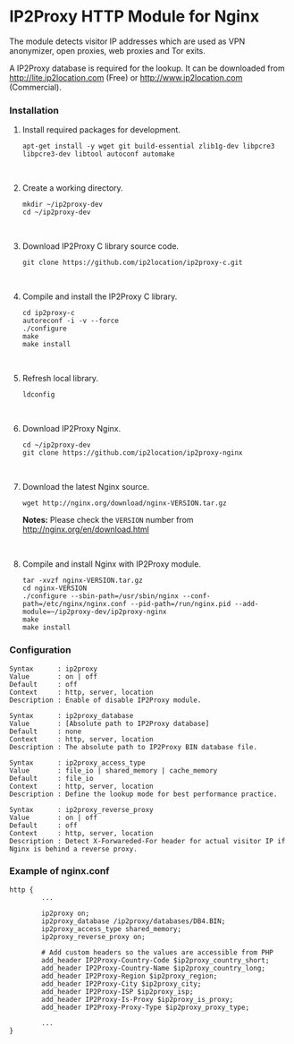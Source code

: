 # IP2Proxy HTTP Module for Nginx

The module detects visitor IP addresses which are used as VPN anonymizer, open proxies, web proxies and Tor exits.

A IP2Proxy database is required for the lookup. It can be downloaded from http://lite.ip2location.com (Free) or http://www.ip2location.com (Commercial).



### Installation

1. Install required packages for development.

   ```
   apt-get install -y wget git build-essential zlib1g-dev libpcre3 libpcre3-dev libtool autoconf automake
   ```

   ​

2. Create a working directory.

   ```
   mkdir ~/ip2proxy-dev
   cd ~/ip2proxy-dev
   ```

   ​

3. Download IP2Proxy C library source code.

   ```
   git clone https://github.com/ip2location/ip2proxy-c.git
   ```

   ​

4. Compile and install the IP2Proxy C library.

   ```
   cd ip2proxy-c
   autoreconf -i -v --force
   ./configure
   make
   make install
   ```

   ​

5. Refresh local library.

   ```
   ldconfig
   ```

   ​

6. Download IP2Proxy Nginx.

   ```
   cd ~/ip2proxy-dev
   git clone https://github.com/ip2location/ip2proxy-nginx
   ```

   ​

7. Download the latest Nginx source.

   ```
   wget http://nginx.org/download/nginx-VERSION.tar.gz
   ```

   **Notes:** Please check the `VERSION` number from http://nginx.org/en/download.html

   ​

8. Compile and install Nginx with IP2Proxy module.

   ```
   tar -xvzf nginx-VERSION.tar.gz 
   cd nginx-VERSION
   ./configure --sbin-path=/usr/sbin/nginx --conf-path=/etc/nginx/nginx.conf --pid-path=/run/nginx.pid --add-module=~/ip2proxy-dev/ip2proxy-nginx
   make
   make install
   ```



### Configuration

```
Syntax      : ip2proxy
Value       : on | off
Default     : off
Context     : http, server, location
Description : Enable of disable IP2Proxy module.
```

```
Syntax      : ip2proxy_database
Value       : [Absolute path to IP2Proxy database]
Default     : none
Context     : http, server, location
Description : The absolute path to IP2Proxy BIN database file.
```

```
Syntax      : ip2proxy_access_type
Value       : file_io | shared_memory | cache_memory
Default     : file_io
Context     : http, server, location
Description : Define the lookup mode for best performance practice.
```

```
Syntax      : ip2proxy_reverse_proxy
Value       : on | off
Default     : off
Context     : http, server, location
Description : Detect X-Forwareded-For header for actual visitor IP if Nginx is behind a reverse proxy.
```



### Example of nginx.conf

```
http {
        ...

        ip2proxy on;
        ip2proxy_database /ip2proxy/databases/DB4.BIN;
        ip2proxy_access_type shared_memory;
        ip2proxy_reverse_proxy on;
        
        # Add custom headers so the values are accessible from PHP
        add_header IP2Proxy-Country-Code $ip2proxy_country_short;
        add_header IP2Proxy-Country-Name $ip2proxy_country_long;
        add_header IP2Proxy-Region $ip2proxy_region;
        add_header IP2Proxy-City $ip2proxy_city;
        add_header IP2Proxy-ISP $ip2proxy_isp;
        add_header IP2Proxy-Is-Proxy $ip2proxy_is_proxy;
        add_header IP2Proxy-Proxy-Type $ip2proxy_proxy_type;

        ...
}

```

